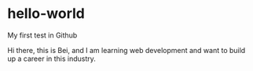 # hello-world
My first test in Github

Hi there, this is Bei, and I am learning web development and want to build up a career in this industry.
